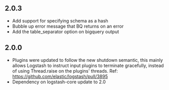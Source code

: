 ## 2.0.3
 - Add support for specifying schema as a hash
 - Bubble up error message that BQ returns on an error
 - Add the table_separator option on bigquery output

## 2.0.0
 - Plugins were updated to follow the new shutdown semantic, this mainly allows Logstash to instruct input plugins to terminate gracefully, 
   instead of using Thread.raise on the plugins' threads. Ref: https://github.com/elastic/logstash/pull/3895
 - Dependency on logstash-core update to 2.0


